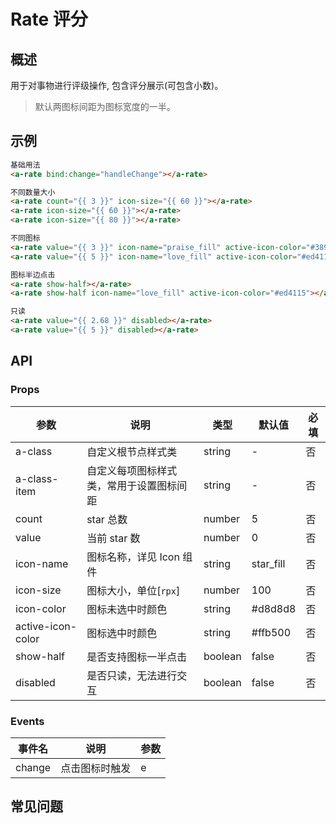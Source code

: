 # Rate 评分

## 概述

用于对事物进行评级操作, 包含评分展示(可包含小数)。

> 默认两图标间距为图标宽度的一半。

## 示例

```html
基础用法
<a-rate bind:change="handleChange"></a-rate>

不同数量大小
<a-rate count="{{ 3 }}" icon-size="{{ 60 }}"></a-rate>
<a-rate icon-size="{{ 60 }}"></a-rate>
<a-rate icon-size="{{ 80 }}"></a-rate>

不同图标
<a-rate value="{{ 3 }}" icon-name="praise_fill" active-icon-color="#3895f7"></a-rate>
<a-rate value="{{ 5 }}" icon-name="love_fill" active-icon-color="#ed4115"></a-rate>

图标半边点击
<a-rate show-half></a-rate>
<a-rate show-half icon-name="love_fill" active-icon-color="#ed4115"></a-rate>

只读
<a-rate value="{{ 2.68 }}" disabled></a-rate>
<a-rate value="{{ 5 }}" disabled></a-rate>
```

## API

### Props

| 参数         | 说明                                     | 类型    | 默认值    | 必填 |
| ------------ | ---------------------------------------- | ------- | --------- | ---- |
| a-class      | 自定义根节点样式类                       | string  | -         | 否   |
| a-class-item | 自定义每项图标样式类，常用于设置图标间距 | string  | -         | 否   |
| count        | star 总数                                | number  | 5         | 否   |
| value        | 当前 star 数                             | number  | 0         | 否   |
| icon-name    | 图标名称，详见 Icon 组件                 | string  | star_fill | 否   |
| icon-size    | 图标大小，单位[`rpx`]                    | number  | 100        | 否   |
| icon-color   | 图标未选中时颜色                         | string  | #d8d8d8   | 否   |
| active-icon-color | 图标选中时颜色                           | string  | #ffb500   | 否   |
| show-half    | 是否支持图标一半点击                 | boolean | false     | 否   |
| disabled     | 是否只读，无法进行交互                   | boolean | false     | 否   |

### Events

| 事件名 | 说明           | 参数 |
| ------ | -------------- | ---- |
| change | 点击图标时触发 | e    |

## 常见问题
